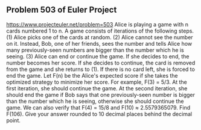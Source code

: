 ## Problem 503 of Euler Project 
https://www.projecteuler.net/problem=503
Alice is playing a game with n cards numbered 1 to n.
A game consists of iterations of the following steps.
(1) Alice picks one of the cards at random.
(2) Alice cannot see the number on it. Instead, Bob, one of her friends, sees the number and tells Alice how many previously-seen numbers are bigger than the number which he is seeing.
(3) Alice can end or continue the game. If she decides to end, the number becomes her score. If she decides to continue, the card is removed from the game and she returns to (1). If there is no card left, she is forced to end the game.
Let F(n) be the Alice's expected score if she takes the optimized strategy to minimize her score.
For example, F(3) = 5/3. At the first iteration, she should continue the game. At the second iteration, she should end the game if Bob says that one previously-seen number is bigger than the number which he is seeing, otherwise she should continue the game.
We can also verify that F(4) = 15/8 and F(10) ≈ 2.5579365079.
Find F(106). Give your answer rounded to 10 decimal places behind the decimal point.